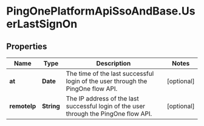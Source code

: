 # PingOnePlatformApiSsoAndBase.UserLastSignOn

## Properties

Name | Type | Description | Notes
------------ | ------------- | ------------- | -------------
**at** | **Date** | The time of the last successful login of the user through the PingOne flow API. | [optional] 
**remoteIp** | **String** | The IP address of the last successful login of the user through the PingOne flow API. | [optional] 


